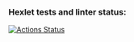 ### Hexlet tests and linter status:
[![Actions Status](https://github.com/NickKisel/java-project-lvl3/workflows/hexlet-check/badge.svg)](https://github.com/NickKisel/java-project-lvl3/actions)
